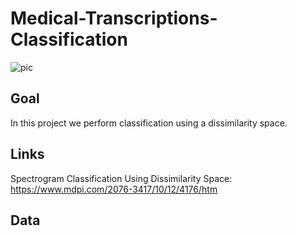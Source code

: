 # Medical-Transcriptions-Classification

![pic](../master/images/giraffes.jpg)

## Goal
In this project we perform classification using a dissimilarity space.

## Links
Spectrogram Classification Using Dissimilarity Space: https://www.mdpi.com/2076-3417/10/12/4176/htm

## Data
